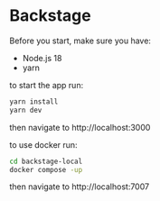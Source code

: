 # Backstage

Before you start, make sure you have:
 - Node.js 18
 - yarn


to start the app run:

```sh
yarn install
yarn dev
```

then navigate to http://localhost:3000

to use docker run:

```sh
cd backstage-local
docker compose -up
```

then navigate to http://localhost:7007
